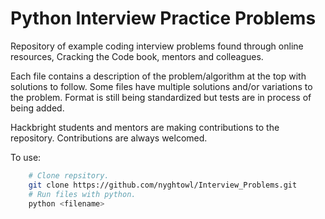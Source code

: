 Python Interview Practice Problems
==================

Repository of example coding interview problems found through online resources,
Cracking the Code book, mentors and colleagues.

Each file contains a description of the problem/algorithm at the top with
solutions to follow. Some files have multiple solutions and/or variations to
the problem. Format is still being standardized but tests are in process of
being added.

Hackbright students and mentors are making contributions to the repository.
Contributions are always welcomed.

To use:
```bash
    # Clone repsitory.
    git clone https://github.com/nyghtowl/Interview_Problems.git
    # Run files with python.
    python <filename> 
```
